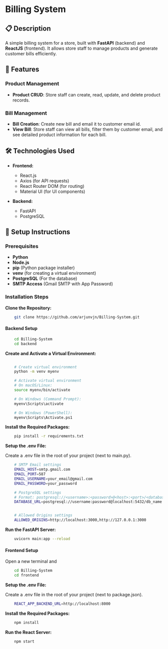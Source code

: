 # Billing System



## 📋 Description

A simple billing system for a store, built with **FastAPI** (backend) and **ReactJS** (frontend). It allows store staff to manage products and generate customer bills efficiently.


## 🚀 Features

### Product Management
- **Product CRUD**: Store staff can create, read, update, and delete product records.

### Bill Management
- **Bill Creation**: Create new bill and email it to customer email id.
- **View Bill**: Store staff can view all bills, filter them by customer email, and see detailed product information for each bill.

## 🛠️ Technologies Used

- **Frontend:**
  - React.js
  - Axios (for API requests)
  - React Router DOM (for routing)
  - Material UI (for UI components)

- **Backend:**
  - FastAPI
  - PostgreSQL



## 🔧 Setup Instructions

### Prerequisites
- **Python**
- **Node.js**
- **pip** (Python package installer)
- **venv** (for creating a virtual environment)
- **PostgreSQL** (For the database)
- **SMTP Access** (Gmail SMTP with App Password)


### Installation Steps

**Clone the Repository:**

```bash
    git clone https://github.com/arjunvjn/Billing-System.git
```

 #### Backend Setup

```bash
    cd Billing-System
    cd backend
```
 **Create and Activate a Virtual Environment:**

```bash

    # Create virtual environment
    python -m venv myenv

    # Activate virtual environment
    # On macOS/Linux:
    source myenv/bin/activate

    # On Windows (Command Prompt):
    myenv\Scripts\activate

    # On Windows (PowerShell):
    myenv\Scripts\Activate.ps1
```

 **Install the Required Packages:**

```bash
    pip install -r requirements.txt
```

 **Setup the .env File:**

Create a .env file in the root of your project (next to main.py).

```bash
    # SMTP Email settings
    EMAIL_HOST=smtp.gmail.com
    EMAIL_PORT=587
    EMAIL_USERNAME=your_email@gmail.com
    EMAIL_PASSWORD=your_password

    # PostgreSQL settings
    # Format: postgresql://<username>:<password>@<host>:<port>/<database_name>
    DATABASE_URL=postgresql://username:password@localhost:5432/db_name


    # Allowed Origins settings
    ALLOWED_ORIGINS=http://localhost:3000,http://127.0.0.1:3000
```


 **Run the FastAPI Server:**

```bash
    uvicorn main:app --reload
```
 #### Frontend Setup

 Open a new terminal and 
```bash
    cd Billing-System
    cd frontend
 ```
**Setup the .env File:**

Create a .env file in the root of your project (next to package.json).

```bash
    REACT_APP_BACKEND_URL=http://localhost:8000
```

**Install the Required Packages:**
```bash
    npm install
```
**Run the React Server:**

```bash
    npm start
```

